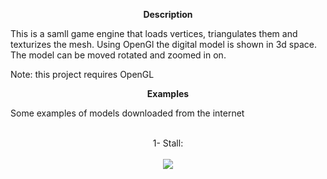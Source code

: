 <p align="center">
  <b>Description</b><br/>
</p>  

This is a samll game engine that loads vertices, triangulates them and texturizes the mesh. Using OpenGl the digital model is shown in 3d space.
The model can be moved rotated and zoomed in on. 

Note: this project requires OpenGL<br/>      

<p align="center">
  <b>Examples</b><br/>
</p>
Some examples of models downloaded from the internet<br/>
<br/>
<p align="center">
  1- Stall:<br/>
  <br/>
  <img src="https://raw.githubusercontent.com/ShayaP/3DReconstruction/master/result.png"/><br/>
</p>
